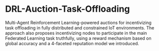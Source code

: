 # DRL-Auction-Task-Offloading
Multi-Agent Reinforcement Learning-powered auctions for incentivizing task offloading in fully distributed and constrained IoT environments. The approach also proposes incentivizing nodes to participate in the main Federated Learning task truthfully, using a reward mechanism based on global accuracy and a 4-faceted reputation model we introduced.
